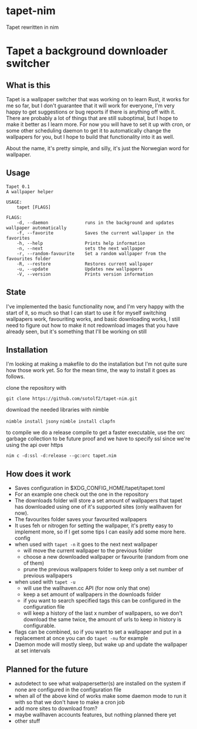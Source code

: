 # tapet-nim
Tapet rewritten in nim

# Tapet a background downloader switcher

## What is this

Tapet is a wallpaper switcher that was working on to learn Rust, it works for me so far, but I
don't guarantee that it will work for everyone, I'm very happy to get suggestions or bug
reports if there is anything off with it. There are probably a lot of things that are still
suboptimal, but I hope to make it better as I learn more.
For now you will have to set it up with cron, or some other scheduling daemon to get it to
automatically change the wallpapers for you, but I hope to build that functionality into it as
well.

About the name, it's pretty simple, and silly, it's just the Norwegian word for wallpaper.

## Usage
    Tapet 0.1
    A wallpaper helper

    USAGE:
        tapet [FLAGS]

    FLAGS:
        -d, --daemon              runs in the background and updates wallpaper automatically
        -f, --favorite            Saves the current wallpaper in the favorites
        -h, --help                Prints help information
        -n, --next                sets the next wallpaper
        -r, --random-favourite    Set a random wallpaper from the favourites folder
        -R, --restore             Restores current wallpaper
        -u, --update              Updates new wallpapers
        -V, --version             Prints version information


## State

I've implemented the basic functionality now, and I'm very happy with the start of it, so much so
that I can start to use it for myself switching wallpapers work, favouriting works, and basic
downloading works, I still need to figure out how to make it not redownload images that you
have already seen, but it's something that I'll be working on still

## Installation

I'm looking at making a makefile to do the installation but I'm not quite sure how those work yet.
So for the mean time, the way to install it goes as follows.

clone the repository with 

`git clone https://github.com/sotolf2/tapet-nim.git`

download the needed libraries with nimble

`nimble install jsony`
`nimble install clapfn`

to compile we do a release compile to get a faster executable, use the orc garbage collection to be future proof
and we have to specify ssl since we're using the api over https

`nim c -d:ssl -d:release --gc:orc tapet.nim`

## How does it work

- Saves configuration in $XDG_CONFIG_HOME/tapet/tapet.toml
- For an example one check out the one in the repository
- The downloads folder will store a set amount of wallpapers that tapet has downloaded using one
  of it's supported sites (only wallhaven for now).
- The favourites folder saves your favourited wallpapers
- It uses feh or nitrogen for setting the wallpaper, it's pretty easy to implement more, so
  if I get some tips I can easily add some more here.
  config
- when used with `tapet -n` it goes to the next next wallpaper
  - will move the current wallpaper to the previous folder
  - choose a new downloaded wallpaper or favourite (random from one of them)
  - prune the previous wallpapers folder to keep only a set number of previous wallpapers
- when used with `tapet -u`
  - will use the wallhaven.cc API (for now only that one) 
  - keep a set amount of wallpapers in the downloads folder
  - if you want to search specified tags this can be configured in the configuration file
  - will keep a history of the last x number of wallpapers, so we don't download the same twice,
    the amount of urls to keep in history is configurable.
- flags can be combined, so if you want to set a wallpaper and put in a replacement at once you can
  do `tapet -nu` for example
- Daemon mode will mostly sleep, but wake up and update the wallpaper at set intervals


## Planned for the future

- autodetect to see what walpapersetter(s) are installed on the system if none are configured in the configuration file
- when all of the above kind of works make some daemon mode to run it with so that we don't have to
  make a cron job
- add more sites to download from?
- maybe wallhaven accounts features, but nothing planned there yet
- other stuff
